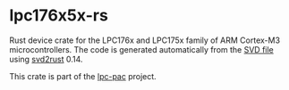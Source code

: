 # lpc176x5x-rs

Rust device crate for the LPC176x and LPC175x family of ARM Cortex-M3
microcontrollers. The code is generated automatically from the [SVD
file](http://ds.arm.com/media/resources/db/chip/nxp/lpc1768/LPC176x5x.svd)
using [svd2rust](https://crates.io/crates/svd2rust) 0.14.

This crate is part of the [lpc-pac](https://github.com/lpc-rs/lpc-pac/)
project.
